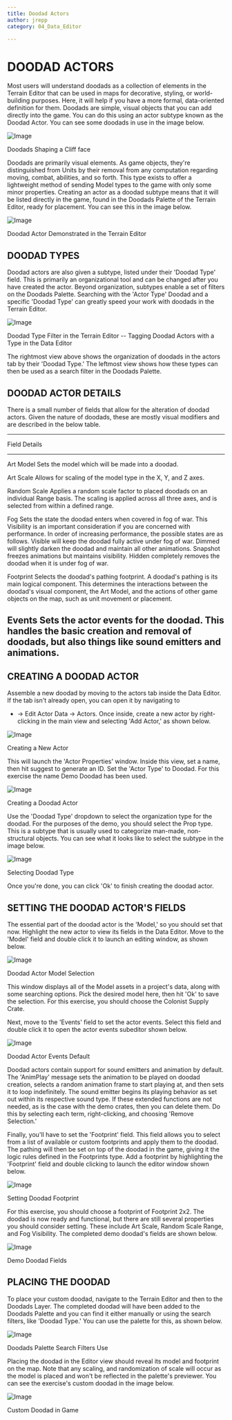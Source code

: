 ```yaml
---
title: Doodad Actors
author: jrepp
category: 04_Data_Editor

---
```

DOODAD ACTORS
=============

Most users will understand doodads as a collection of elements in the
Terrain Editor that can be used in maps for decorative, styling, or
world-building purposes. Here, it will help if you have a more formal,
data-oriented definition for them. Doodads are simple, visual objects
that you can add directly into the game. You can do this using an actor
subtype known as the Doodad Actor. You can see some doodads in use in
the image below.

![Image](./resources/064_Doodad_Actors1.png)

Doodads Shaping a Cliff face

Doodads are primarily visual elements. As game objects, they're
distinguished from Units by their removal from any computation regarding
moving, combat, abilities, and so forth. This type exists to offer a
lightweight method of sending Model types to the game with only some
minor properties. Creating an actor as a doodad subtype means that it
will be listed directly in the game, found in the Doodads Palette of the
Terrain Editor, ready for placement. You can see this in the image
below.

![Image](./resources/064_Doodad_Actors2.png)

Doodad Actor Demonstrated in the Terrain Editor

DOODAD TYPES
------------

Doodad actors are also given a subtype, listed under their 'Doodad Type'
field. This is primarily an organizational tool and can be changed after
you have created the actor. Beyond organization, subtypes enable a set
of filters on the Doodads Palette. Searching with the 'Actor Type'
Doodad and a specific 'Doodad Type' can greatly speed your work with
doodads in the Terrain Editor.

![Image](./resources/064_Doodad_Actors3.png)

Doodad Type Filter in the Terrain Editor -- Tagging Doodad Actors with a
Type in the Data Editor

The rightmost view above shows the organization of doodads in the actors
tab by their 'Doodad Type.' The leftmost view shows how these types can
then be used as a search filter in the Doodads Palette.

DOODAD ACTOR DETAILS
--------------------

There is a small number of fields that allow for the alteration of
doodad actors. Given the nature of doodads, these are mostly visual
modifiers and are described in the below table.

  --------------------------------------------------------------------------------
  Field        Details
  ------------ -------------------------------------------------------------------
  Art Model    Sets the model which will be made into a doodad.

  Art Scale    Allows for scaling of the model type in the X, Y, and Z axes.

  Random Scale Applies a random scale factor to placed doodads on an individual
  Range        basis. The scaling is applied across all three axes, and is
               selected from within a defined range.

  Fog          Sets the state the doodad enters when covered in fog of war. This
  Visibility   is an important consideration if you are concerned with
               performance. In order of increasing performance, the possible
               states are as follows. Visible will keep the doodad fully active
               under fog of war. Dimmed will slightly darken the doodad and
               maintain all other animations. Snapshot freezes animations but
               maintains visibility. Hidden completely removes the doodad when it
               is under fog of war.

  Footprint    Selects the doodad's pathing footprint. A doodad's pathing is its
               main logical component. This determines the interactions between
               the doodad's visual component, the Art Model, and the actions of
               other game objects on the map, such as unit movement or placement.

  Events       Sets the actor events for the doodad. This handles the basic
               creation and removal of doodads, but also things like sound
               emitters and animations.
  --------------------------------------------------------------------------------

CREATING A DOODAD ACTOR
-----------------------

Assemble a new doodad by moving to the actors tab inside the Data
Editor. If the tab isn't already open, you can open it by navigating to
+ -\> Edit Actor Data -\> Actors. Once inside, create a new actor by
right-clicking in the main view and selecting 'Add Actor,' as shown
below.

![Image](./resources/064_Doodad_Actors4.png)

Creating a New Actor

This will launch the 'Actor Properties' window. Inside this view, set a
name, then hit suggest to generate an ID. Set the 'Actor Type' to
Doodad. For this exercise the name Demo Doodad has been used.

![Image](./resources/064_Doodad_Actors5.png)

Creating a Doodad Actor

Use the 'Doodad Type' dropdown to select the organization type for the
doodad. For the purposes of the demo, you should select the Prop type.
This is a subtype that is usually used to categorize man-made,
non-structural objects. You can see what it looks like to select the
subtype in the image below.

![Image](./resources/064_Doodad_Actors6.png)

Selecting Doodad Type

Once you're done, you can click 'Ok' to finish creating the doodad
actor.

SETTING THE DOODAD ACTOR'S FIELDS
---------------------------------

The essential part of the doodad actor is the 'Model,' so you should set
that now. Highlight the new actor to view its fields in the Data Editor.
Move to the 'Model' field and double click it to launch an editing
window, as shown below.

![Image](./resources/064_Doodad_Actors7.png)

Doodad Actor Model Selection

This window displays all of the Model assets in a project's data, along
with some searching options. Pick the desired model here, then hit 'Ok'
to save the selection. For this exercise, you should choose the Colonist
Supply Crate.

Next, move to the 'Events' field to set the actor events. Select this
field and double click it to open the actor events subeditor shown
below.

![Image](./resources/064_Doodad_Actors8.png)

Doodad Actor Events Default

Doodad actors contain support for sound emitters and animation by
default. The 'AnimPlay' message sets the animation to be played on
doodad creation, selects a random animation frame to start playing at,
and then sets it to loop indefinitely. The sound emitter begins its
playing behavior as set out within its respective sound type. If these
extended functions are not needed, as is the case with the demo crates,
then you can delete them. Do this by selecting each term,
right-clicking, and choosing 'Remove Selection.'

Finally, you'll have to set the 'Footprint' field. This field allows you
to select from a list of available or custom footprints and apply them
to the doodad. The pathing will then be set on top of the doodad in the
game, giving it the logic rules defined in the Footprints type. Add a
footprint by highlighting the 'Footprint' field and double clicking to
launch the editor window shown below.

![Image](./resources/064_Doodad_Actors9.png)

Setting Doodad Footprint

For this exercise, you should choose a footprint of Footprint 2x2. The
doodad is now ready and functional, but there are still several
properties you should consider setting. These include Art Scale, Random
Scale Range, and Fog Visibility. The completed demo doodad's fields are
shown below.

![Image](./resources/064_Doodad_Actors10.png)

Demo Doodad Fields

PLACING THE DOODAD
------------------

To place your custom doodad, navigate to the Terrain Editor and then to
the Doodads Layer. The completed doodad will have been added to the
Doodads Palette and you can find it either manually or using the search
filters, like 'Doodad Type.' You can use the palette for this, as shown
below.

![Image](./resources/064_Doodad_Actors11.png)

Doodads Palette Search Filters Use

Placing the doodad in the Editor view should reveal its model and
footprint on the map. Note that any scaling, and randomization of scale
will occur as the model is placed and won't be reflected in the
palette's previewer. You can see the exercise's custom doodad in the
image below.

![Image](./resources/064_Doodad_Actors12.png)

Custom Doodad in Game
